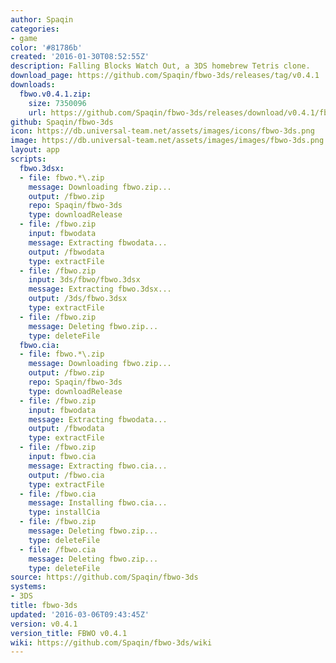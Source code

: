 ```yaml
---
author: Spaqin
categories:
- game
color: '#81786b'
created: '2016-01-30T08:52:55Z'
description: Falling Blocks Watch Out, a 3DS homebrew Tetris clone.
download_page: https://github.com/Spaqin/fbwo-3ds/releases/tag/v0.4.1
downloads:
  fbwo.v0.4.1.zip:
    size: 7350096
    url: https://github.com/Spaqin/fbwo-3ds/releases/download/v0.4.1/fbwo.v0.4.1.zip
github: Spaqin/fbwo-3ds
icon: https://db.universal-team.net/assets/images/icons/fbwo-3ds.png
image: https://db.universal-team.net/assets/images/images/fbwo-3ds.png
layout: app
scripts:
  fbwo.3dsx:
  - file: fbwo.*\.zip
    message: Downloading fbwo.zip...
    output: /fbwo.zip
    repo: Spaqin/fbwo-3ds
    type: downloadRelease
  - file: /fbwo.zip
    input: fbwodata
    message: Extracting fbwodata...
    output: /fbwodata
    type: extractFile
  - file: /fbwo.zip
    input: 3ds/fbwo/fbwo.3dsx
    message: Extracting fbwo.3dsx...
    output: /3ds/fbwo.3dsx
    type: extractFile
  - file: /fbwo.zip
    message: Deleting fbwo.zip...
    type: deleteFile
  fbwo.cia:
  - file: fbwo.*\.zip
    message: Downloading fbwo.zip...
    output: /fbwo.zip
    repo: Spaqin/fbwo-3ds
    type: downloadRelease
  - file: /fbwo.zip
    input: fbwodata
    message: Extracting fbwodata...
    output: /fbwodata
    type: extractFile
  - file: /fbwo.zip
    input: fbwo.cia
    message: Extracting fbwo.cia...
    output: /fbwo.cia
    type: extractFile
  - file: /fbwo.cia
    message: Installing fbwo.cia...
    type: installCia
  - file: /fbwo.zip
    message: Deleting fbwo.zip...
    type: deleteFile
  - file: /fbwo.cia
    message: Deleting fbwo.zip...
    type: deleteFile
source: https://github.com/Spaqin/fbwo-3ds
systems:
- 3DS
title: fbwo-3ds
updated: '2016-03-06T09:43:45Z'
version: v0.4.1
version_title: FBWO v0.4.1
wiki: https://github.com/Spaqin/fbwo-3ds/wiki
---
```

